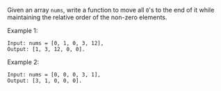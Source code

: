 Given an array `nums`, write a function to move all `0`'s to the end of it while maintaining the relative order of the non-zero elements.

Example 1:
```
Input: nums = [0, 1, 0, 3, 12],
Output: [1, 3, 12, 0, 0].
```
Example 2:
```
Input: nums = [0, 0, 0, 3, 1],
Output: [3, 1, 0, 0, 0].
```